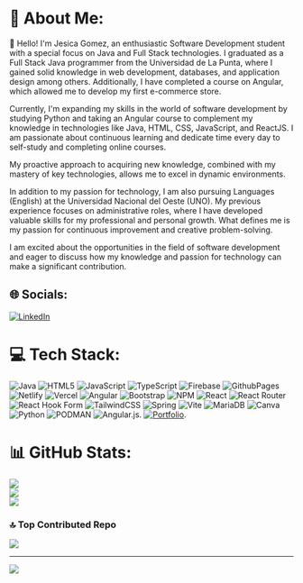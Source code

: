 # 💫 About Me:
👋 Hello! I'm Jesica Gomez, an enthusiastic Software Development student with a special focus on Java and Full Stack technologies. I graduated as a Full Stack Java programmer from the Universidad de La Punta, where I gained solid knowledge in web development, databases, and application design among others. Additionally, I have completed a course on Angular, which allowed me to develop my first e-commerce store.

Currently, I'm expanding my skills in the world of software development by studying Python and taking an Angular course to complement my knowledge in technologies like Java, HTML, CSS, JavaScript, and ReactJS. I am passionate about continuous learning and dedicate time every day to self-study and completing online courses.

My proactive approach to acquiring new knowledge, combined with my mastery of key technologies, allows me to excel in dynamic environments.

In addition to my passion for technology, I am also pursuing Languages (English) at the Universidad Nacional del Oeste (UNO). My previous experience focuses on administrative roles, where I have developed valuable skills for my professional and personal growth. What defines me is my passion for continuous improvement and creative problem-solving.

I am excited about the opportunities in the field of software development and eager to discuss how my knowledge and passion for technology can make a significant contribution.

## 🌐 Socials:
[![LinkedIn](https://img.shields.io/badge/LinkedIn-%230077B5.svg?logo=linkedin&logoColor=white)](https://linkedin.com/in/www.linkedin.com/in/jesygomez) 

# 💻 Tech Stack:
![Java](https://img.shields.io/badge/java-%23ED8B00.svg?style=for-the-badge&logo=openjdk&logoColor=white) ![HTML5](https://img.shields.io/badge/html5-%23E34F26.svg?style=for-the-badge&logo=html5&logoColor=white) ![JavaScript](https://img.shields.io/badge/javascript-%23323330.svg?style=for-the-badge&logo=javascript&logoColor=%23F7DF1E) ![TypeScript](https://img.shields.io/badge/typescript-%23007ACC.svg?style=for-the-badge&logo=typescript&logoColor=white) ![Firebase](https://img.shields.io/badge/firebase-%23039BE5.svg?style=for-the-badge&logo=firebase) ![GithubPages](https://img.shields.io/badge/github%20pages-121013?style=for-the-badge&logo=github&logoColor=white) ![Netlify](https://img.shields.io/badge/netlify-%23000000.svg?style=for-the-badge&logo=netlify&logoColor=#00C7B7) ![Vercel](https://img.shields.io/badge/vercel-%23000000.svg?style=for-the-badge&logo=vercel&logoColor=white) ![Angular](https://img.shields.io/badge/angular-%23DD0031.svg?style=for-the-badge&logo=angular&logoColor=white) ![Bootstrap](https://img.shields.io/badge/bootstrap-%238511FA.svg?style=for-the-badge&logo=bootstrap&logoColor=white) ![NPM](https://img.shields.io/badge/NPM-%23CB3837.svg?style=for-the-badge&logo=npm&logoColor=white) ![React](https://img.shields.io/badge/react-%2320232a.svg?style=for-the-badge&logo=react&logoColor=%2361DAFB) ![React Router](https://img.shields.io/badge/React_Router-CA4245?style=for-the-badge&logo=react-router&logoColor=white) ![React Hook Form](https://img.shields.io/badge/React%20Hook%20Form-%23EC5990.svg?style=for-the-badge&logo=reacthookform&logoColor=white) ![TailwindCSS](https://img.shields.io/badge/tailwindcss-%2338B2AC.svg?style=for-the-badge&logo=tailwind-css&logoColor=white) ![Spring](https://img.shields.io/badge/spring-%236DB33F.svg?style=for-the-badge&logo=spring&logoColor=white) ![Vite](https://img.shields.io/badge/vite-%23646CFF.svg?style=for-the-badge&logo=vite&logoColor=white) ![MariaDB](https://img.shields.io/badge/MariaDB-003545?style=for-the-badge&logo=mariadb&logoColor=white) ![Canva](https://img.shields.io/badge/Canva-%2300C4CC.svg?style=for-the-badge&logo=Canva&logoColor=white) ![Python](https://img.shields.io/badge/python-3670A0?style=for-the-badge&logo=python&logoColor=ffdd54) ![PODMAN](https://img.shields.io/badge/podman-892CA0.svg?style=for-the-badge&logo=podman&logoColor=white) ![Angular.js](https://img.shields.io/badge/angular.js-%23E23237.svg?style=for-the-badge&logo=angularjs&logoColor=white). [![Portfolio](https://img.shields.io/badge/Portfolio-%23000000.svg?style=for-the-badge&logo=firefox&logoColor=#FF7139)](https://jesygomez.github.io/Portfolio-in-English/).
<!-- ![Vue.js](https://img.shields.io/badge/vue.js-%2335495e.svg?style=for-the-badge&logo=vuedotjs&logoColor=%234FC08D) ![MongoDB](https://img.shields.io/badge/MongoDB-%234ea94b.svg?style=for-the-badge&logo=mongodb&logoColor=white) ![Docker](https://img.shields.io/badge/docker-%230db7ed.svg?style=for-the-badge&logo=docker&logoColor=white) ![NodeJS](https://img.shields.io/badge/node.js-6DA55F?style=for-the-badge&logo=node.js&logoColor=white). ![Firebase](https://img.shields.io/badge/Firebase-039BE5?style=for-the-badge&logo=Firebase&logoColor=white). ![Cloudflare](https://img.shields.io/badge/Cloudflare-F38020?style=for-the-badge&logo=Cloudflare&logoColor=white)-->
# 📊 GitHub Stats:
![](https://github-readme-stats.vercel.app/api?username=JesyGomez&theme=tokyonight&hide_border=false&include_all_commits=false&count_private=false)<br/>
![](https://github-readme-streak-stats.herokuapp.com/?user=JesyGomez&theme=tokyonight&hide_border=false)<br/>
![](https://github-readme-stats.vercel.app/api/top-langs/?username=JesyGomez&theme=tokyonight&hide_border=false&include_all_commits=false&count_private=false&layout=compact)

### 🔝 Top Contributed Repo
![](https://github-contributor-stats.vercel.app/api?username=JesyGomez&limit=5&theme=dark&combine_all_yearly_contributions=true)

---
[![](https://visitcount.itsvg.in/api?id=JesyGomez&icon=0&color=0)](https://visitcount.itsvg.in)

<!-- Proudly created with GPRM ( https://gprm.itsvg.in ) -->
